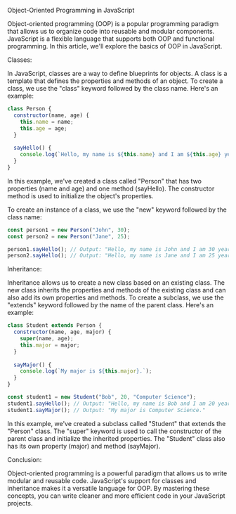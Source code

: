 Object-Oriented Programming in JavaScript

Object-oriented programming (OOP) is a popular programming paradigm that allows us to organize code into reusable and modular components. JavaScript is a flexible language that supports both OOP and functional programming. In this article, we'll explore the basics of OOP in JavaScript.

Classes:

In JavaScript, classes are a way to define blueprints for objects. A class is a template that defines the properties and methods of an object. To create a class, we use the "class" keyword followed by the class name. Here's an example:

```js
class Person {
  constructor(name, age) {
    this.name = name;
    this.age = age;
  }
  
  sayHello() {
    console.log(`Hello, my name is ${this.name} and I am ${this.age} years old.`);
  }
}
```

In this example, we've created a class called "Person" that has two properties (name and age) and one method (sayHello). The constructor method is used to initialize the object's properties.

To create an instance of a class, we use the "new" keyword followed by the class name:

```js
const person1 = new Person("John", 30);
const person2 = new Person("Jane", 25);

person1.sayHello(); // Output: "Hello, my name is John and I am 30 years old."
person2.sayHello(); // Output: "Hello, my name is Jane and I am 25 years old."
```

Inheritance:

Inheritance allows us to create a new class based on an existing class. The new class inherits the properties and methods of the existing class and can also add its own properties and methods. To create a subclass, we use the "extends" keyword followed by the name of the parent class. Here's an example:

```js
class Student extends Person {
  constructor(name, age, major) {
    super(name, age);
    this.major = major;
  }
  
  sayMajor() {
    console.log(`My major is ${this.major}.`);
  }
}

const student1 = new Student("Bob", 20, "Computer Science");
student1.sayHello(); // Output: "Hello, my name is Bob and I am 20 years old."
student1.sayMajor(); // Output: "My major is Computer Science."
```

In this example, we've created a subclass called "Student" that extends the "Person" class. The "super" keyword is used to call the constructor of the parent class and initialize the inherited properties. The "Student" class also has its own property (major) and method (sayMajor).

Conclusion:

Object-oriented programming is a powerful paradigm that allows us to write modular and reusable code. JavaScript's support for classes and inheritance makes it a versatile language for OOP. By mastering these concepts, you can write cleaner and more efficient code in your JavaScript projects.
